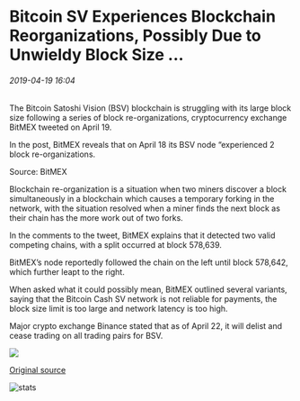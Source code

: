 # Bitcoin SV Experiences Blockchain Reorganizations, Possibly Due to Unwieldy Block Size ...

###### 2019-04-19 16:04

The Bitcoin Satoshi Vision (BSV) blockchain is struggling with its large block size following a series of block re-organizations, cryptocurrency exchange BitMEX tweeted on April 19.

In the post, BitMEX reveals that on April 18 its BSV node “experienced 2 block re-organizations.

Source: BitMEX

Blockchain re-organization is a situation when two miners discover a block simultaneously in a blockchain which causes a temporary forking in the network, with the situation resolved when a miner finds the next block as their chain has the more work out of two forks.

In the comments to the tweet, BitMEX explains that it detected two valid competing chains, with a split occurred at block 578,639.

BitMEX’s node reportedly followed the chain on the left until block 578,642, which further leapt to the right.

When asked what it could possibly mean, BitMEX outlined several variants, saying that the Bitcoin Cash SV network is not reliable for payments, the block size limit is too large and network latency is too high.

Major crypto exchange Binance stated that as of April 22, it will delist and cease trading on all trading pairs for BSV.

![](https://s3.cointelegraph.com/storage/uploads/view/086fdcf5c924a1030d4902ef8a38f876.png)

[Original source](https://cointelegraph.com/news/bitcoin-sv-experiences-blockchain-reorganizations-possibly-due-to-unwieldy-block-size)

![stats](https://c.statcounter.com/11760860/0/a89fa40b/1/ "stats")